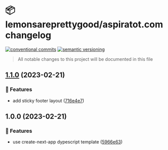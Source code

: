 # 📦 lemonsareprettygood/aspiratot.com changelog

[![conventional commits](https://img.shields.io/badge/conventional%20commits-1.0.0-yellow.svg)](https://conventionalcommits.org)
[![semantic versioning](https://img.shields.io/badge/semantic%20versioning-2.0.0-green.svg)](https://semver.org)

> All notable changes to this project will be documented in this file

## [1.1.0](https://github.com/lemonsareprettygood/aspiratot.com/compare/v1.0.0...v1.1.0) (2023-02-21)


### 🍕 Features

* add sticky footer layout ([716e4e7](https://github.com/lemonsareprettygood/aspiratot.com/commit/716e4e723e730ab678973c838dc3824037c38fd0))

## 1.0.0 (2023-02-21)


### 🍕 Features

* use create-next-app dypescript template ([5966e63](https://github.com/lemonsareprettygood/aspiratot.com/commit/5966e63adbfef79fbf2726c561a146459a931ef5))
